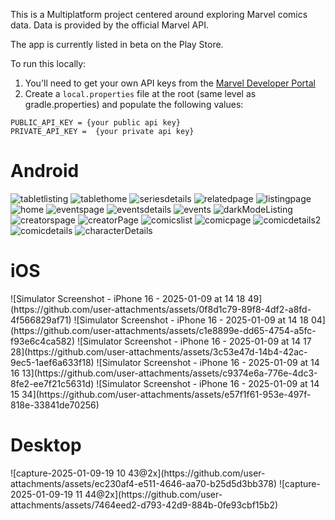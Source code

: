 This is a Multiplatform project centered around exploring Marvel comics data. Data is provided by the official Marvel API. 

The app is currently listed in beta on the Play Store.

To run this locally:
1. You'll need to get your own API keys from the [Marvel Developer Portal](https://developer.marvel.com/docs)
2. Create a `local.properties` file at the root (same level as gradle.properties) and populate the following values:
```
PUBLIC_API_KEY = {your public api key}
PRIVATE_API_KEY =  {your private api key}
```

<h1>Android</h1>

![tabletlisting](https://github.com/user-attachments/assets/0852e36c-84f4-4aa8-a2d8-4a50a6b05731)
![tablethome](https://github.com/user-attachments/assets/478f19c2-9e50-40ee-a37c-c5e7e8388d83)
![seriesdetails](https://github.com/user-attachments/assets/e59d6b8e-62df-495c-8f58-2930dd570262)
![relatedpage](https://github.com/user-attachments/assets/aadf52f3-b78b-41f3-90c6-263e608cc47a)
![listingpage](https://github.com/user-attachments/assets/602466b5-38e2-4b7a-9e88-b0180dfd68e6)
![home](https://github.com/user-attachments/assets/3035700a-aeee-47be-b07b-21515975d915)
![eventspage](https://github.com/user-attachments/assets/30f64c00-3213-4660-a7df-cbfdba9cab50)
![eventsdetails](https://github.com/user-attachments/assets/a9dbcddc-daf5-4a53-88ce-ce658d04739e)
![events](https://github.com/user-attachments/assets/a579dbd8-7392-4190-a70c-600ac43328f0)
![darkModeListing](https://github.com/user-attachments/assets/d42f5c99-afe4-4fb2-86e7-5f0b18d1bbf2)
![creatorspage](https://github.com/user-attachments/assets/8c8d7c7a-b9b8-4e0b-bc8f-89e21f692ecb)
![creatorPage](https://github.com/user-attachments/assets/3f80a6e6-e435-4321-a550-ac20149fc9a6)
![comicslist](https://github.com/user-attachments/assets/049e8b2a-dfd8-4335-9c68-9ec13dcc892e)
![comicpage](https://github.com/user-attachments/assets/28f58717-31bb-4958-8a1a-83a1fc9f1e8c)
![comicdetails2](https://github.com/user-attachments/assets/e8f59a9e-bece-44e1-ac3d-61bedd8e26e9)
![comicdetails](https://github.com/user-attachments/assets/79a9eb7f-921d-4f20-a23c-8e655248ed96)
![characterDetails](https://github.com/user-attachments/assets/9d5b5306-8f83-4347-8931-7af29dd20910)

<h1>iOS</h1>
![Simulator Screenshot - iPhone 16 - 2025-01-09 at 14 18 49](https://github.com/user-attachments/assets/0f8d1c79-89f8-4df2-a8fd-4f566829af71)
![Simulator Screenshot - iPhone 16 - 2025-01-09 at 14 18 04](https://github.com/user-attachments/assets/c1e8899e-dd65-4754-a5fc-f93e6c4ca582)
![Simulator Screenshot - iPhone 16 - 2025-01-09 at 14 17 28](https://github.com/user-attachments/assets/3c53e47d-14b4-42ac-9ec5-1aef6a633f18)
![Simulator Screenshot - iPhone 16 - 2025-01-09 at 14 16 13](https://github.com/user-attachments/assets/c9374e6a-776e-4dc3-8fe2-ee7f21c5631d)
![Simulator Screenshot - iPhone 16 - 2025-01-09 at 14 15 34](https://github.com/user-attachments/assets/e57f1f61-953e-497f-818e-33841de70256)

<h1>Desktop</h1>
![capture-2025-01-09-19 10 43@2x](https://github.com/user-attachments/assets/ec230af4-e511-4646-aa70-b25d5d3bb378)
![capture-2025-01-09-19 11 44@2x](https://github.com/user-attachments/assets/7464eed2-d793-42d9-884b-0fe93cbf15b2)
